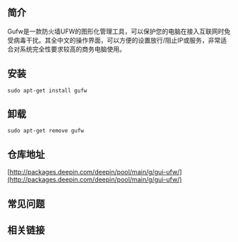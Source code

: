 ## 简介

Gufw是一款防火墙UFW的图形化管理工具，可以保护您的电脑在接入互联网时免受病毒干扰。其全中文的操作界面，可以方便的设置放行/阻止IP或服务，非常适合对系统完全性要求较高的商务电脑使用。

## 安装

`sudo apt-get install gufw`

## 卸载

`sudo apt-get remove gufw`

## 仓库地址

[http://packages.deepin.com/deepin/pool/main/g/gui-ufw/](http://packages.deepin.com/deepin/pool/main/g/gui-ufw/)


## 常见问题


## 相关链接
